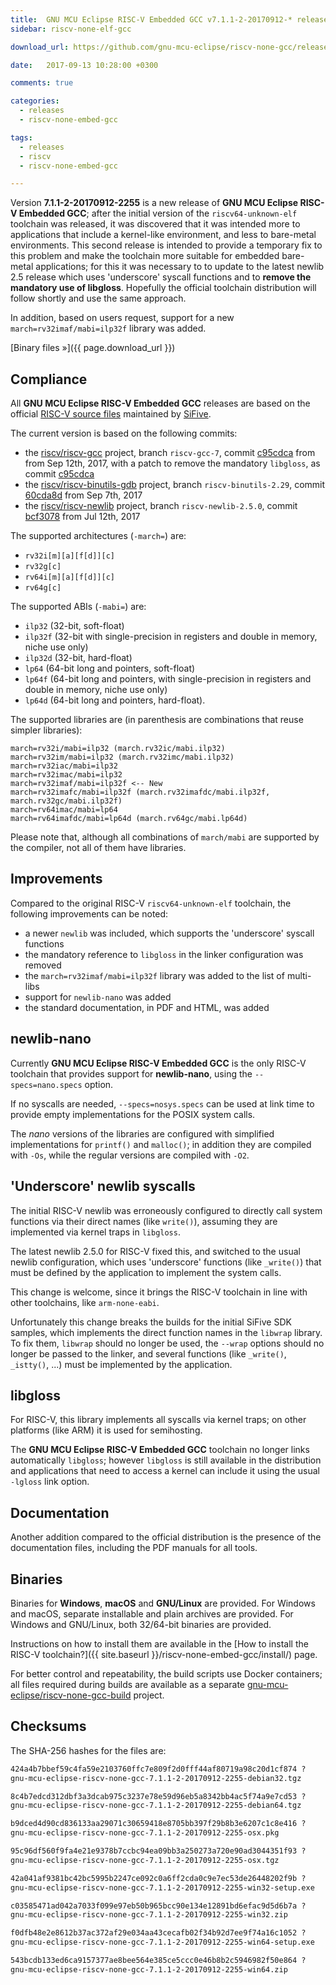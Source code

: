 ```yaml
---
title:  GNU MCU Eclipse RISC-V Embedded GCC v7.1.1-2-20170912-* released
sidebar: riscv-none-elf-gcc

download_url: https://github.com/gnu-mcu-eclipse/riscv-none-gcc/releases/tag/v7.1.1-2-20170912

date:   2017-09-13 10:28:00 +0300

comments: true

categories:
  - releases
  - riscv-none-embed-gcc

tags:
  - releases
  - riscv
  - riscv-none-embed-gcc

---
```


Version **7.1.1-2-20170912-2255** is a new release of **GNU MCU Eclipse RISC-V Embedded GCC**; after the initial version of the `riscv64-unknown-elf` toolchain was released, it was discovered that it was intended more to applications that include a kernel-like environment, and less to bare-metal environments. This second release is intended to provide a temporary fix to this problem and make the toolchain more suitable for embedded bare-metal applications; for this it was necessary to to update to the latest newlib 2.5 release which uses 'underscore' syscall functions and to **remove the mandatory use of libgloss**. Hopefully the official toolchain distribution will follow shortly and use the same approach.

In addition, based on users request, support for a new `march=rv32imaf/mabi=ilp32f` library was added.

[Binary files »]({{ page.download_url }})

## Compliance

All **GNU MCU Eclipse RISC-V Embedded GCC** releases are based on the official [RISC-V source files](https://github.com/riscv/riscv-gcc) maintained by [SiFive](https://www.sifive.com).

The current version is based on the following commits:

* the [riscv/riscv-gcc](https://github.com/riscv/riscv-gcc) project, branch `riscv-gcc-7`, commit [c95cdca](https://github.com/riscv/riscv-gcc/commit/c95cdcae21de8dbb8a8ceb9c58b5f9560f0628ff) from from Sep 12th, 2017, with a patch to remove the mandatory `libgloss`, as commit [c95cdca](https://github.com/gnu-mcu-eclipse/riscv-none-gcc/commit/e0203ff93b1c6d6d42809400c5d37cd1448ee697)
* the [riscv/riscv-binutils-gdb](https://github.com/riscv/riscv-binutils-gdb) project, branch `riscv-binutils-2.29`, commit [60cda8d](https://github.com/riscv/riscv-binutils-gdb/commit/60cda8de81dce7bc67977b0dd1953437ed06db36) from Sep 7th, 2017
* the [riscv/riscv-newlib](https://github.com/riscv/riscv-newlib) project, branch `riscv-newlib-2.5.0`, commit [bcf3078](https://github.com/riscv/riscv-newlib/commit/bcf3078d2203be52ac7e31c58ef2dbfe02388d58) from Jul 12th, 2017

The supported architectures (`-march=`) are:

* `rv32i[m][a][f[d]][c]`
* `rv32g[c]`
* `rv64i[m][a][f[d]][c]`
* `rv64g[c]`

The supported ABIs (`-mabi=`) are:

* `ilp32` (32-bit, soft-float)
* `ilp32f` (32-bit with single-precision in registers and double in memory, niche use only)
* `ilp32d` (32-bit, hard-float)
* `lp64` (64-bit long and pointers, soft-float)
* `lp64f` (64-bit long and pointers, with single-precision in registers and double in memory, niche use only)
* `lp64d` (64-bit long and pointers, hard-float).

The supported libraries are (in parenthesis are combinations that reuse simpler libraries):

```console
march=rv32i/mabi=ilp32 (march.rv32ic/mabi.ilp32)
march=rv32im/mabi=ilp32 (march.rv32imc/mabi.ilp32)
march=rv32iac/mabi=ilp32
march=rv32imac/mabi=ilp32
march=rv32imaf/mabi=ilp32f <-- New
march=rv32imafc/mabi=ilp32f (march.rv32imafdc/mabi.ilp32f, march.rv32gc/mabi.ilp32f)
march=rv64imac/mabi=lp64
march=rv64imafdc/mabi=lp64d (march.rv64gc/mabi.lp64d)
```

Please note that, although all combinations of `march/mabi` are supported by the compiler, not all of them have libraries.

## Improvements

Compared to the original RISC-V `riscv64-unknown-elf` toolchain, the following improvements can be noted:

* a newer `newlib` was included, which supports the 'underscore' syscall functions
* the mandatory reference to `libgloss` in the linker configuration was removed
* the `march=rv32imaf/mabi=ilp32f` library was added to the list of multi-libs
* support for `newlib-nano` was added
* the standard documentation, in PDF and HTML, was added

## newlib-nano

Currently **GNU MCU Eclipse RISC-V Embedded GCC** is the only RISC-V toolchain that provides support for **newlib-nano**, using the `--specs=nano.specs` option.

If no syscalls are needed, `--specs=nosys.specs` can be used at link time to provide empty implementations for the POSIX system calls.

The _nano_ versions of the libraries are configured with simplified implementations for `printf()` and `malloc()`; in addition they are compiled with `-Os`, while the regular versions are compiled with `-O2`.

## 'Underscore' newlib syscalls

The initial RISC-V newlib was erroneously configured to directly call system functions via their direct names (like `write()`), assuming they are implemented via kernel traps in `libgloss`.

The latest newlib 2.5.0 for RISC-V fixed this, and switched to the usual newlib configuration, which uses 'underscore' functions (like `_write()`) that must be defined by the application to implement the system calls.

This change is welcome, since it brings the RISC-V toolchain in line with other toolchains, like `arm-none-eabi`.

Unfortunately this change breaks the builds for the initial SiFive SDK samples, which implements the direct function names in the `libwrap` library. To fix them, `libwrap` should no longer be used, the `--wrap` options should no longer be passed to the linker, and several functions (like `_write()`, `_istty()`, ...) must be implemented by the application.

## libgloss

For RISC-V, this library implements all syscalls via kernel traps; on other platforms (like ARM) it is used for semihosting.

The **GNU MCU Eclipse RISC-V Embedded GCC** toolchain no longer links automatically `libgloss`; however  `libgloss` is still available in the distribution and applications that need to access a kernel can include it using the usual `-lgloss` link option.

## Documentation

Another addition compared to the official distribution is the presence of the documentation files, including the PDF manuals for all tools.

## Binaries

Binaries for **Windows**, **macOS** and **GNU/Linux** are provided. For Windows and macOS, separate installable and plain archives are provided. For Windows and GNU/Linux, both 32/64-bit binaries are provided.

Instructions on how to install them are available in the [How to install the RISC-V toolchain?]({{ site.baseurl }}/riscv-none-embed-gcc/install/) page.

For better control and repeatability, the build scripts use Docker containers; all files required during builds are available as a separate [gnu-mcu-eclipse/riscv-none-gcc-build](https://github.com/gnu-mcu-eclipse/riscv-none-gcc-build) project.

## Checksums

The SHA-256 hashes for the files are:

```txt
424a4b7bbef59c4fa59e2103760ffc7e809f2d0fff44af80719a98c20d1cf874 ?
gnu-mcu-eclipse-riscv-none-gcc-7.1.1-2-20170912-2255-debian32.tgz

8c4b7edcd312dbf3a3dcab975c3237e78e59d96eb5a8342bb4ac5f74a9e7cd53 ?
gnu-mcu-eclipse-riscv-none-gcc-7.1.1-2-20170912-2255-debian64.tgz

b9dced4d90cd836133aa29071c30659418e8705bb397f29b8b3e6207c1c8e416 ?
gnu-mcu-eclipse-riscv-none-gcc-7.1.1-2-20170912-2255-osx.pkg

95c96df560f9fa4e21e9378b7ccbc94ea09bb3a250273a720e90ad3044351f93 ?
gnu-mcu-eclipse-riscv-none-gcc-7.1.1-2-20170912-2255-osx.tgz

42a041af9381bc42bc5995b2247ce092c0a6ff2cda0c9e7ec53de26448202f9b ?
gnu-mcu-eclipse-riscv-none-gcc-7.1.1-2-20170912-2255-win32-setup.exe

c03585471ad042a7033f099e97eb50b965bcc90e134e12891bd6efac9d5d6b7a ?
gnu-mcu-eclipse-riscv-none-gcc-7.1.1-2-20170912-2255-win32.zip

f0dfb48e2e8612b37ac372af29e034aa43cecafb02f34b92d7ee9f74a16c1052 ?
gnu-mcu-eclipse-riscv-none-gcc-7.1.1-2-20170912-2255-win64-setup.exe

543bcdb133ed6ca9157377ae8bee564e385ce5ccc0e46b8b2c5946982f50e864 ?
gnu-mcu-eclipse-riscv-none-gcc-7.1.1-2-20170912-2255-win64.zip
```
